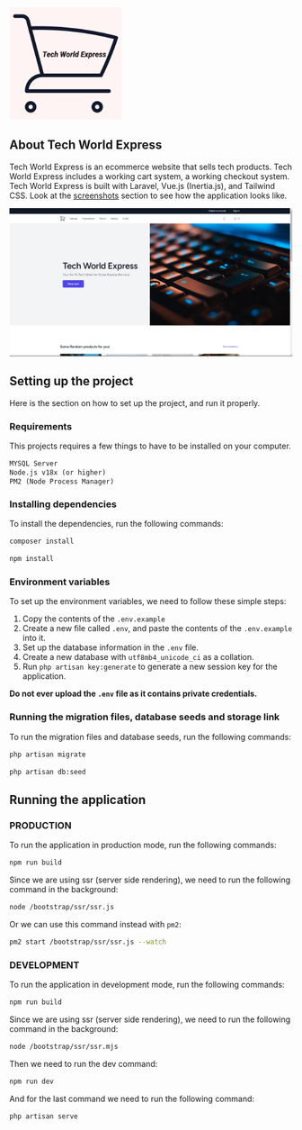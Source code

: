 <p><img src="./docs/logo.png" width="200"></p>

## About Tech World Express
Tech World Express is an ecommerce website that sells tech products. Tech World Express includes a working cart system, a working checkout system. Tech World Express is built with Laravel, Vue.js (Inertia.js), and Tailwind CSS.
Look at the [screenshots](https://github.com/DevShaded/tech-world-express/tree/main/docs/screenshots) section to see how the application looks like.

<img src="./docs/screenshots/Home.png"/>

## Setting up the project
Here is the section on how to set up the project, and run it properly.

### Requirements
This projects requires a few things to have to be installed on your computer.
```
MYSQL Server
Node.js v18x (or higher)
PM2 (Node Process Manager)
```

### Installing dependencies
To install the dependencies, run the following commands:
```bash
composer install
```

```bash
npm install
```

### Environment variables
To set up the environment variables, we need to follow these simple steps:
1. Copy the contents of the `.env.example`
2. Create a new file called `.env`, and paste the contents of the `.env.example` into it.
3. Set up the database information in the `.env` file.
4. Create a new database with `utf8mb4_unicode_ci` as a collation.
5. Run `php artisan key:generate` to generate a new session key for the application.

**Do not ever upload the `.env` file as it contains private credentials.**

### Running the migration files, database seeds and storage link
To run the migration files and database seeds, run the following commands:
```bash
php artisan migrate
```

```bash
php artisan db:seed
```

## Running the application
### PRODUCTION
To run the application in production mode, run the following commands:
```bash
npm run build
```

Since we are using ssr (server side rendering), we need to run the following command in the background:
```bash
node /bootstrap/ssr/ssr.js
```
Or we can use this command instead with `pm2`:
```bash
pm2 start /bootstrap/ssr/ssr.js --watch
```

### DEVELOPMENT
To run the application in development mode, run the following commands:
```bash
npm run build
```

Since we are using ssr (server side rendering), we need to run the following command in the background:
```bash
node /bootstrap/ssr/ssr.mjs
```

Then we need to run the dev command:
```bash
npm run dev
```

And for the last command we need to run the following command:
```bash
php artisan serve
```
